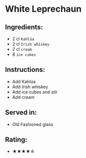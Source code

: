 # White Leprechaun

## Ingredients:
- 2 cl `Kahlúa`
- 2 cl `Irish whiskey`
- 2 cl `cream`
- 8 `ice cubes`

## Instructions:
- Add Kahlúa
- Add Irish whiskey
- Add ice cubes and stir
- Add cream

## Served in:
- Old Fashioned glass

## Rating:
- ★★★★☆